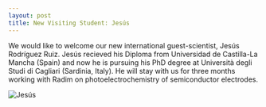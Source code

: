 ```yaml
---
layout: post
title: New Visiting Student: Jesús
---
```


We would like to welcome our new international guest-scientist, Jesús Rodríguez Ruiz. 
Jesús recieved his Diploma from Universidad de Castilla-La Mancha (Spain) and now he is pursuing his PhD degree at Università degli Studi di Cagliari (Sardinia, Italy). 
He will stay with us for three months working with Radim on photoelectrochemistry of semiconductor electrodes.

![Jesús](img/Jesus_web.jpg)